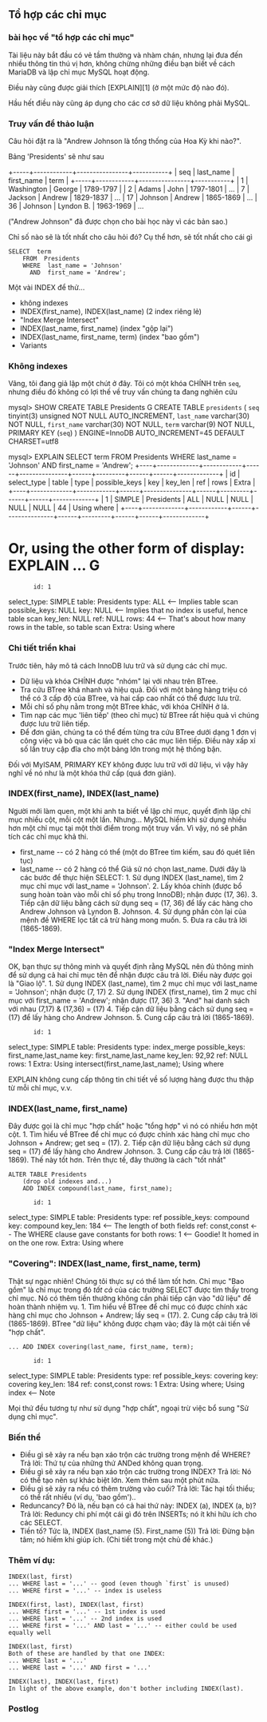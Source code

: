 ## Tổ hợp các chỉ mục

### [](https://gist.github.com/NgVanYud/835237bb79af9a6d013d7d3047b44c57#a-mini-lesson-in-compound-indexes-composite-indexes) bài học về "tổ hợp các chỉ mục"

Tài liệu này bắt đầu có vẻ tầm thường và nhàm chán, nhưng lại đưa đến nhiều thông tin thú vị hơn, không chừng những điều bạn biết về cách MariaDB và lập chỉ mục MySQL hoạt động.

Điều này cũng được giải thích [EXPLAIN][1] (ở một mức độ nào đó).

Hầu hết điều này cũng áp dụng cho các cơ sở dữ liệu không phải MySQL.

### [](https://gist.github.com/NgVanYud/835237bb79af9a6d013d7d3047b44c57#the-query-to-discuss)Truy vấn để thảo luận

Câu hỏi đặt ra là "Andrew Johnson là tổng thống của Hoa Kỳ khi nào?".

Bảng 'Presidents' sẽ như sau

+-----+------------+----------------+-----------+
| seq | last_name  | first_name     | term      |
+-----+------------+----------------+-----------+
|   1 | Washington | George         | 1789-1797 |
|   2 | Adams      | John           | 1797-1801 |
...
|   7 | Jackson    | Andrew         | 1829-1837 |
...
|  17 | Johnson    | Andrew         | 1865-1869 |
...
|  36 | Johnson    | Lyndon B.      | 1963-1969 |
...

("Andrew Johnson" đã được chọn cho bài học này vì các bản sao.)

Chỉ số nào sẽ là tốt nhất cho câu hỏi đó? Cụ thể hơn, sẽ tốt nhất cho cái gì

    SELECT  term
        FROM  Presidents
        WHERE  last_name = 'Johnson'
          AND  first_name = 'Andrew';
          
Một vài INDEX để thử...

- không indexes
- INDEX(first_name), INDEX(last_name) (2 index riêng lẻ)
- "Index Merge Intersect"
- INDEX(last_name, first_name) (index "gộp lại")
- INDEX(last_name, first_name, term) (index "bao gồm")
- Variants

### [](https://gist.github.com/NgVanYud/835237bb79af9a6d013d7d3047b44c57#no-indexes)Không indexes

Vâng, tôi đang giả lập một chút ở đây. Tôi có một khóa CHÍNH trên `seq`, nhưng điều đó không có lợi thế về truy vấn chúng ta đang nghiên cứu

mysql&gt;  SHOW CREATE TABLE Presidents G
CREATE TABLE `presidents` (
  `seq` tinyint(3) unsigned NOT NULL AUTO_INCREMENT,
  `last_name` varchar(30) NOT NULL,
  `first_name` varchar(30) NOT NULL,
  `term` varchar(9) NOT NULL,
  PRIMARY KEY (`seq`)
) ENGINE=InnoDB AUTO_INCREMENT=45 DEFAULT CHARSET=utf8

mysql&gt;  EXPLAIN  SELECT  term
            FROM  Presidents
            WHERE  last_name = 'Johnson'
              AND  first_name = 'Andrew';
+----+-------------+------------+------+---------------+------+---------+------+------+-------------+
| id | select_type | table      | type | possible_keys | key  | key_len | ref  | rows | Extra       |
+----+-------------+------------+------+---------------+------+---------+------+------+-------------+
|  1 | SIMPLE      | Presidents | ALL  | NULL          | NULL | NULL    | NULL |   44 | Using where |
+----+-------------+------------+------+---------------+------+---------+------+------+-------------+

# Or, using the other form of display:  EXPLAIN ... G
           id: 1
  select_type: SIMPLE
        table: Presidents
         type: ALL        &lt;-- Implies table scan
possible_keys: NULL
          key: NULL       &lt;-- Implies that no index is useful, hence table scan
      key_len: NULL
          ref: NULL
         rows: 44         &lt;-- That's about how many rows in the table, so table scan
        Extra: Using where

### [](https://gist.github.com/NgVanYud/835237bb79af9a6d013d7d3047b44c57#implementation-details)Chi tiết triển khai

Trước tiên, hãy mô tả cách InnoDB lưu trữ và sử dụng các chỉ mục.

- Dữ liệu và khóa CHÍNH được "nhóm" lại với nhau trên BTree.
- Tra cứu BTree khá nhanh và hiệu quả. Đối với một bảng hàng triệu có thể có 3 cấp độ của BTree, và hai cấp cao nhất có thể được lưu trữ. 
- Mỗi chỉ số phụ nằm trong một BTree khác, với khóa CHÍNH ở lá.
- Tìm nạp các mục 'liên tiếp' (theo chỉ mục) từ BTree rất hiệu quả vì chúng được lưu trữ liên tiếp. 
- Để đơn giản, chúng ta có thể đếm từng tra cứu BTree dưới dạng 1 đơn vị công việc và bỏ qua các lần quét cho các mục liên tiếp. Điều này xấp xỉ số lần truy cập đĩa cho một bảng lớn trong một hệ thống bận.

Đối với MyISAM, PRIMARY KEY không được lưu trữ với dữ liệu, vì vậy hãy nghĩ về nó như là một khóa thứ cấp (quá đơn giản).

### [](https://gist.github.com/NgVanYud/835237bb79af9a6d013d7d3047b44c57#indexfirst_name-indexlast_name)INDEX(first_name), INDEX(last_name)

Người mới làm quen, một khi anh ta biết về lập chỉ mục, quyết định lập chỉ mục nhiều cột, mỗi cột một lần. Nhưng... 
MySQL hiếm khi sử dụng nhiều hơn một chỉ mục tại một thời điểm trong một truy vấn. Vì vậy, nó sẽ phân tích các chỉ mục khả thi.

- first_name -- có 2 hàng có thể (một do BTree tìm kiếm, sau đó quét liên tục) 
- last_name -- có 2 hàng có thể Giả sử nó chọn last_name. Dưới đây là các bước để thực hiện SELECT: 1. Sử dụng INDEX (last_name), tìm 2 mục chỉ mục với last_name = 'Johnson'. 2. Lấy khóa chính (được bổ sung hoàn toàn vào mỗi chỉ số phụ trong InnoDB); nhận được (17, 36). 3. Tiếp cận dữ liệu bằng cách sử dụng seq = (17, 36) để lấy các hàng cho Andrew Johnson và Lyndon B. Johnson. 4. Sử dụng phần còn lại của mệnh đề WHERE lọc tất cả trừ hàng mong muốn. 5. Đưa ra câu trả lời (1865-1869).

### [](https://gist.github.com/NgVanYud/835237bb79af9a6d013d7d3047b44c57#index-merge-intersect)"Index Merge Intersect"

OK, bạn thực sự thông minh và quyết định rằng MySQL nên đủ thông minh để sử dụng cả hai chỉ mục tên để nhận được câu trả lời. Điều này được gọi là "Giao lộ". 1. Sử dụng INDEX (last_name), tìm 2 mục chỉ mục với last_name = 'Johnson'; nhận được (7, 17) 2. Sử dụng INDEX (first_name), tìm 2 mục chỉ mục với first_name = 'Andrew'; nhận được (17, 36) 3. "And" hai danh sách với nhau (7,17) & (17,36) = (17) 4. Tiếp cận dữ liệu bằng cách sử dụng seq = (17) để lấy hàng cho Andrew Johnson. 5. Cung cấp câu trả lời (1865-1869).

           id: 1
  select_type: SIMPLE
        table: Presidents
         type: index_merge
possible_keys: first_name,last_name
          key: first_name,last_name
      key_len: 92,92
          ref: NULL
         rows: 1
        Extra: Using intersect(first_name,last_name); Using where

EXPLAIN không cung cấp thông tin chi tiết về số lượng hàng được thu thập từ mỗi chỉ mục, v.v.

### [](https://gist.github.com/NgVanYud/835237bb79af9a6d013d7d3047b44c57#indexlast_name-first_name)INDEX(last_name, first_name)

Đây được gọi là chỉ mục "hợp chất" hoặc "tổng hợp" vì nó có nhiều hơn một cột. 1. Tìm hiểu về BTree để chỉ mục có được chính xác hàng chỉ mục cho Johnson + Andrew; get seq = (17). 2. Tiếp cận dữ liệu bằng cách sử dụng seq = (17) để lấy hàng cho Andrew Johnson. 3. Cung cấp câu trả lời (1865-1869). Thế này tốt hơn. Trên thực tế, đây thường là cách "tốt nhất"

    ALTER TABLE Presidents
        (drop old indexes and...)
        ADD INDEX compound(last_name, first_name);

           id: 1
  select_type: SIMPLE
        table: Presidents
         type: ref
possible_keys: compound
          key: compound
      key_len: 184             &lt;-- The length of both fields
          ref: const,const     &lt;-- The WHERE clause gave constants for both
         rows: 1               &lt;-- Goodie!  It homed in on the one row.
        Extra: Using where

### [](https://gist.github.com/NgVanYud/835237bb79af9a6d013d7d3047b44c57#covering-indexlast_name-first_name-term)"Covering": INDEX(last_name, first_name, term)

Thật sự ngạc nhiên! Chúng tôi thực sự có thể làm tốt hơn. Chỉ mục "Bao gồm" là chỉ mục trong đó _tất cả_ của các trường SELECT được tìm thấy trong chỉ mục. Nó có thêm tiền thưởng không cần phải tiếp cận vào "dữ liệu" để hoàn thành nhiệm vụ. 1. Tìm hiểu về BTree để chỉ mục có được chính xác hàng chỉ mục cho Johnson + Andrew; lấy seq = (17). 2. Cung cấp câu trả lời (1865-1869). BTree "dữ liệu" không được chạm vào; đây là một cải tiến về "hợp chất".

    ... ADD INDEX covering(last_name, first_name, term);

           id: 1
  select_type: SIMPLE
        table: Presidents
         type: ref
possible_keys: covering
          key: covering
      key_len: 184
          ref: const,const
         rows: 1
        Extra: Using where; Using index   &lt;-- Note

Mọi thứ đều tương tự như sử dụng "hợp chất", ngoại trừ việc bổ sung "Sử dụng chỉ mục".

### [](https://gist.github.com/NgVanYud/835237bb79af9a6d013d7d3047b44c57#variants)Biến thể
- Điều gì sẽ xảy ra nếu bạn xáo trộn các trường trong mệnh đề WHERE? Trả lời: Thứ tự của những thứ ANDed không quan trọng.
- Điều gì sẽ xảy ra nếu bạn xáo trộn các trường trong INDEX? Trả lời: Nó có thể tạo nên sự khác biệt lớn. Xem thêm sau một phút nữa.
- Điều gì sẽ xảy ra nếu có thêm trường vào cuối? Trả lời: Tác hại tối thiểu; có thể rất nhiều (ví dụ, 'bao gồm')..
- Reduncancy? Đó là, nếu bạn có cả hai thứ này: INDEX (a), INDEX (a, b)? Trả lời: Reduncy chi phí một cái gì đó trên INSERTs; nó ít khi hữu ích cho các SELECT.
- Tiền tố? Tức là, INDEX (last_name (5). First_name (5)) Trả lời: Đừng bận tâm; nó hiếm khi giúp ích. (Chi tiết trong một chủ đề khác.)

### [](https://gist.github.com/NgVanYud/835237bb79af9a6d013d7d3047b44c57#more-examples)Thêm ví dụ:

    INDEX(last, first)
    ... WHERE last = '...' -- good (even though `first` is unused)
    ... WHERE first = '...' -- index is useless

    INDEX(first, last), INDEX(last, first)
    ... WHERE first = '...' -- 1st index is used
    ... WHERE last = '...' -- 2nd index is used
    ... WHERE first = '...' AND last = '...' -- either could be used equally well

    INDEX(last, first)
    Both of these are handled by that one INDEX:
    ... WHERE last = '...'
    ... WHERE last = '...' AND first = '...'

    INDEX(last), INDEX(last, first)
    In light of the above example, don't bother including INDEX(last).

### [](https://gist.github.com/NgVanYud/835237bb79af9a6d013d7d3047b44c57#postlog)Postlog
